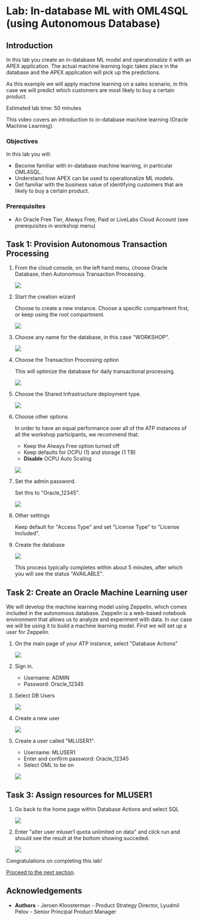 # Lab: In-database ML with OML4SQL (using Autonomous Database)

## Introduction

In this lab you create an in-database ML model and operationalize it with an APEX application. The actual machine learning logic takes place in the database and the APEX application will pick up the predictions.

As this example we will apply machine learning on a sales scenario, in this case we will predict which customers are most likely to buy a certain product.

Estimated lab time: 50 minutes

This video covers an introduction to in-database machine learning (Oracle Machine Learning).

[](youtube:n0lBGRYPojA)

### Objectives

In this lab you will:
* Become familiar with in-database machine learning, in particular OML4SQL.
* Understand how APEX can be used to operationalize ML models.
* Get familiar with the business value of identifying customers that are likely to buy a certain product.

### Prerequisites

* An Oracle Free Tier, Always Free, Paid or LiveLabs Cloud Account (see prerequisites in workshop menu)

## Task 1: Provision Autonomous Transaction Processing

1. From the cloud console, on the left hand menu, choose Oracle Database, then Autonomous Transaction Processing.

   ![](./images/open-atp.png)

2. Start the creation wizard

   Choose to create a new instance. Choose a specific compartment first, or keep using the root compartment.

   ![](./images/create-atp-01.png)

3. Choose any name for the database, in this case "WORKSHOP".

   ![](./images/create-atp-02.png)

4. Choose the Transaction Processing option

   This will optimize the database for daily transactional processing.

   ![](./images/create-atp-03.png)

5. Choose the Shared Infrastructure deployment type.

   ![](./images/create-atp-serverless.png)

6. Choose other options

    In order to have an equal performance over all of the ATP instances of all the workshop participants, we recommend that:
    - Keep the Always Free option turned off
    - Keep defaults for OCPU (1) and storage (1 TB)
    - __Disable__ OCPU Auto Scaling

    ![](./images/create-atp-autoscalingoff.png)

7. Set the admin password.

   Set this to "Oracle_12345".

   ![](./images/create-atp-password.png)

8. Other settings

    Keep default for "Access Type" and set "License Type" to "License Included".

9. Create the database

    ![](./images/create-atp-05.png)

     This process typically completes within about 5 minutes, after which you will see the status "AVAILABLE".

## Task 2: Create an Oracle Machine Learning user

We will develop the machine learning model using Zeppelin, which comes included in the autonomous database. Zeppelin is a web-based notebook environment that allows us to analyze and experiment with data. In our case we will be using it to build a machine learning model. First we will set up a user for Zeppelin.

 1. On the main page of your ATP instance, select "Database Actions"

    ![](images/manage-ml-users.png)

 2. Sign in.

    - Username: ADMIN
    - Password: Oracle_12345


 3. Select DB Users

    ![](images/select-db-users.png)

 4. Create a new user

    ![](images/create.png)

 4. Create a user called "MLUSER1".

    - Username: MLUSER1
    - Enter and confirm password: Oracle_12345
    - Select OML to be on

    ![](images/create-ml-user.png)


## Task 3: Assign resources for MLUSER1

 1. Go back to the home page within Database Actions and select SQL

    ![](images/open-sql.png)

 2. Enter "alter user mluser1 quota unlimited on data" and click run and should see the result at the bottom showing succeded.

    ![](images/add-access.png)

Congratulations on completing this lab!

[Proceed to the next section](#next).

## Acknowledgements
* **Authors** - Jeroen Kloosterman - Product Strategy Director, Lyudmil Pelov - Senior Principal Product Manager
